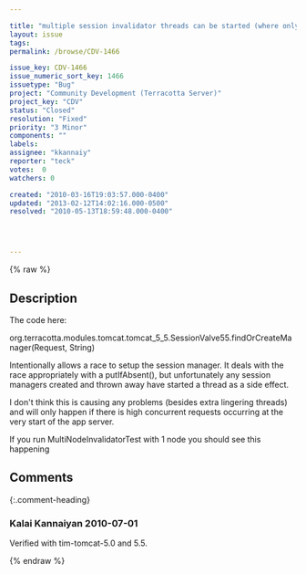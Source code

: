 ```yaml
---

title: "multiple session invalidator threads can be started (where only 1 is needed/desired)"
layout: issue
tags: 
permalink: /browse/CDV-1466

issue_key: CDV-1466
issue_numeric_sort_key: 1466
issuetype: "Bug"
project: "Community Development (Terracotta Server)"
project_key: "CDV"
status: "Closed"
resolution: "Fixed"
priority: "3 Minor"
components: ""
labels: 
assignee: "kkannaiy"
reporter: "teck"
votes:  0
watchers: 0

created: "2010-03-16T19:03:57.000-0400"
updated: "2013-02-12T14:02:16.000-0500"
resolved: "2010-05-13T18:59:48.000-0400"




---
```


{% raw %}

## Description

<div markdown="1" class="description">

The code here:

  org.terracotta.modules.tomcat.tomcat\_5\_5.SessionValve55.findOrCreateManager(Request, String)

Intentionally allows a race to setup the session manager. It deals with the race appropriately with a putIfAbsent(), but unfortunately any session managers created and thrown away have started a thread as a side effect. 

I don't think this is causing any problems (besides extra lingering threads) and will only happen if there is high concurrent requests occurring at the very start of the app server.

If you run MultiNodeInvalidatorTest with 1 node you should see this happening 



</div>

## Comments


{:.comment-heading}
### **Kalai Kannaiyan** <span class="date">2010-07-01</span>

<div markdown="1" class="comment">

Verified with tim-tomcat-5.0 and 5.5.

</div>



{% endraw %}
